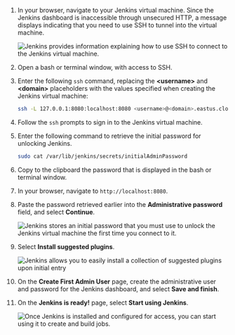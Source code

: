 1. In your browser, navigate to your Jenkins virtual machine. Since the Jenkins dashboard is inaccessible through unsecured HTTP, a message displays indicating that you need to use SSH to tunnel into the virtual machine.

    ![Jenkins provides information explaining how to use SSH to connect to the Jenkins virtual machine.](./media/jenkins-connect-to-jenkins-server-running-on-azure/jenkins-ssh-instructions.png)

1. Open a bash or terminal window, with access to SSH.

1. Enter the following `ssh` command, replacing the **&lt;username>** and **&lt;domain>** placeholders with the values specified when creating the Jenkins virtual machine:

    ```bash
    ssh -L 127.0.0.1:8080:localhost:8080 <username>@<domain>.eastus.cloudapp.azure.com
    ```

1. Follow the `ssh` prompts to sign in to the Jenkins virtual machine.

1. Enter the following command to retrieve the initial password for unlocking Jenkins.

    ```bash
    sudo cat /var/lib/jenkins/secrets/initialAdminPassword
    ```

1. Copy to the clipboard the password that is displayed in the bash or terminal window.

1. In your browser, navigate to `http://localhost:8080`.

1. Paste the password retrieved earlier into the **Administrative password** field, and select **Continue**.

    ![Jenkins stores an initial password that you must use to unlock the Jenkins virtual machine the first time you connect to it.](./media/jenkins-connect-to-jenkins-server-running-on-azure/jenkins-unlock.png)

1. Select **Install suggested plugins**.

    ![Jenkins allows you to easily install a collection of suggested plugins upon initial entry](./media/jenkins-connect-to-jenkins-server-running-on-azure/jenkins-customize.png)

1. On the **Create First Admin User** page, create the administrative user and password for the Jenkins dashboard, and select **Save and finish**.

1. On the **Jenkins is ready!** page, select **Start using Jenkins**.

    ![Once Jenkins is installed and configured for access, you can start using it to create and build jobs.](./media/jenkins-connect-to-jenkins-server-running-on-azure/jenkins-ready.png)